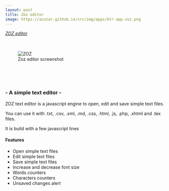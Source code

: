 ```yaml
---
layout: post
title: Zoz editor
image: https://acozar.github.io/src/img/apps/ktr-app-zoz.png
---
```


<div class="ktr-landing-first">
	<em><a href="https://acozar.github.io/apps/zoz.html" title="Go to ZOZ editor"> ZOZ editor </a></em>
	<br><br><br>
	<figure>
		<img src="https://acozar.github.io/src/img/apps/zoz-screenshot.png" alt="ZOZ">
		<figcaption>Zoz editor screenshot</figcaption>
	</figure>
	<br><br><br>
	<h3>- A simple text editor -</h3>
</div>
<div class="">
	<p>ZOZ text editor is a javascript engine to open, edit and save simple text files.</p>
	<p>You can use it with .txt, .csv, .xml, .md, .css, .html, .js, .php, .xhtml and .tex files.</p>
	<p>It is build with a few javascript lines</p>
	<h4>Features</h4>
	<ul>
		<li>Open simple text files</li>
		<li>Edit simple text files</li>
		<li>Save simple text files</li>
		<li>Increase and decrease font size</li>
		<li>Words counters</li>
		<li>Characters counters</li>
		<li>Unsaved changes alert</li>
	</ul>
</div>